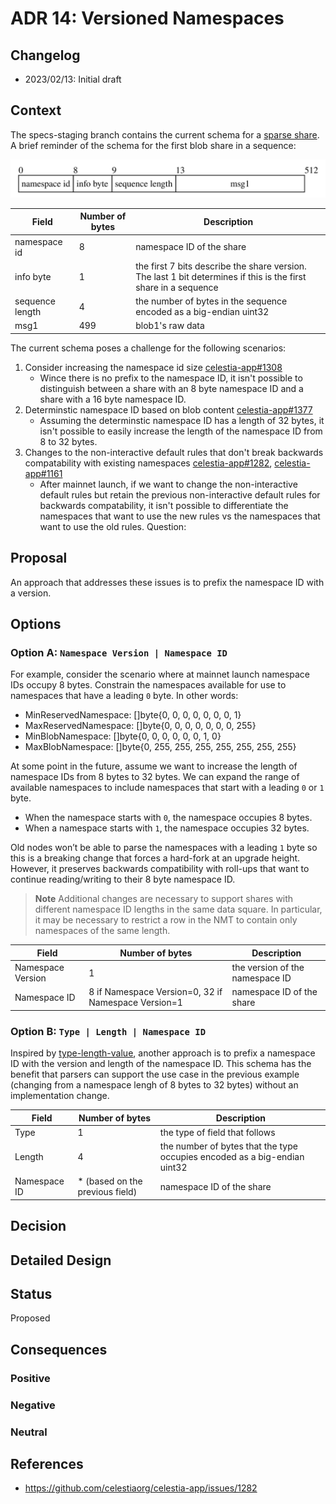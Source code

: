 # ADR 14: Versioned Namespaces

## Changelog

- 2023/02/13: Initial draft

## Context

The specs-staging branch contains the current schema for a [sparse share](https://github.com/celestiaorg/celestia-app/blob/0dc7d17636efa535efca42af58229ee0c3c21261/specs/src/specs/data_structures.md#sparse-share). A brief reminder of the schema for the first blob share in a sequence:

![first-sparse-share.svg](./assets/first-sparse-share.svg)

Field | Number of bytes | Description
--- | --- | ---
namespace id | 8 | namespace ID of the share
info byte | 1 | the first 7 bits describe the share version. The last 1 bit determines if this is the first share in a sequence
sequence length | 4 | the number of bytes in the sequence encoded as a big-endian uint32
msg1 | 499 | blob1's raw data

The current schema poses a challenge for the following scenarios:

1. Consider increasing the namespace id size [celestia-app#1308](https://github.com/celestiaorg/celestia-app/issues/1308)
    - Wince there is no prefix to the namespace ID, it isn't possible to distinguish between a share with an 8 byte namespace ID and a share with a 16 byte namespace ID.
1. Determinstic namespace ID based on blob content [celestia-app#1377](https://github.com/celestiaorg/celestia-app/issues/1377)
    - Assuming the determinstic namespace ID has a length of 32 bytes, it isn't possible to easily increase the length of the namespace ID from 8 to 32 bytes.
1. Changes to the non-interactive default rules that don't break backwards compatability with existing namespaces [celestia-app#1282](https://github.com/celestiaorg/celestia-app/issues/1282), [celestia-app#1161](https://github.com/celestiaorg/celestia-app/pull/1161)
    - After mainnet launch, if we want to change the non-interactive default rules but retain the previous non-interactive default rules for backwards compatability, it isn't possible to differentiate the namespaces that want to use the new rules vs the namespaces that want to use the old rules. Question:

## Proposal

An approach that addresses these issues is to prefix the namespace ID with a version.

## Options

### Option A: `Namespace Version | Namespace ID`

For example, consider the scenario where at mainnet launch namespace IDs occupy 8 bytes. Constrain the namespaces available for use to namespaces that have a leading `0` byte. In other words:

- MinReservedNamespace: []byte{0, 0, 0, 0, 0, 0, 0, 1}
- MaxReservedNamespace: []byte{0, 0, 0, 0, 0, 0, 0, 255}
- MinBlobNamespace: []byte{0, 0, 0, 0, 0, 0, 1, 0}
- MaxBlobNamespace: []byte{0, 255, 255, 255, 255, 255, 255, 255}

At some point in the future, assume we want to increase the length of namespace IDs from 8 bytes to 32 bytes. We can expand the range of available namespaces to include namespaces that start with a leading `0` or `1` byte.

- When the namespace starts with `0`, the namespace occupies 8 bytes.
- When a namespace starts with `1`, the namespace occupies 32 bytes.

Old nodes won’t be able to parse the namespaces with a leading `1` byte so this is a breaking change that forces a hard-fork at an upgrade height. However, it preserves backwards compatibility with roll-ups that want to continue reading/writing to their 8 byte namespace ID.

> **Note**
> Additional changes are necessary to support shares with different namespace ID lengths in the same data square. In particular, it may be necessary to restrict a row in the NMT to contain only namespaces of the same length.

Field | Number of bytes | Description
--- | --- | ---
Namespace Version | 1 | the version of the namespace ID
Namespace ID | 8 if Namespace Version=0, 32 if Namespace Version=1 | namespace ID of the share

### Option B: `Type | Length | Namespace ID`

Inspired by [type-length-value](https://en.wikipedia.org/wiki/Type%E2%80%93length%E2%80%93value), another approach is to prefix a namespace ID with the version and length of the namespace ID. This schema has the benefit that parsers can support the use case in the previous example (changing from a namespace lengh of 8 bytes to 32 bytes) without an implementation change.

Field | Number of bytes | Description
--- | --- | ---
Type | 1 | the type of field that follows
Length | 4 | the number of bytes that the type occupies encoded as a big-endian uint32
Namespace ID | * (based on the previous field) | namespace ID of the share

## Decision

## Detailed Design

## Status

Proposed

## Consequences

### Positive

### Negative

### Neutral

## References

- <https://github.com/celestiaorg/celestia-app/issues/1282>
